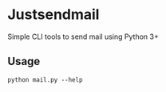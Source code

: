 # Justsendmail

Simple CLI tools to send mail using Python 3+

## Usage

```
python mail.py --help
```
